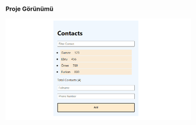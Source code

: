 ### Proje Görünümü

![Uygulama Ekran Görüntüsü](https://github.com/GamzeEbru/ReactProjeleri/blob/main/contacts-app/Animation.gif)
